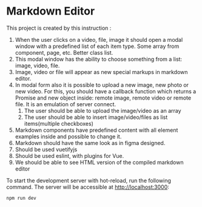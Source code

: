 # Markdown Editor

This project is created by this instruction :
1.	When the user clicks on a video, file, image it should open a modal window with a predefined list of each item type. Some array from component, page, etc. Better class list.
2.	This modal window has the ability to choose something from a list: image, video, file.
3.	Image, video or file will appear as new special markups in markdown editor.
4.	In modal form also it is possible to upload a new image, new photo or new video. For this, you should have a callback function which returns a Promise and new object inside: remote image, remote video or remote file. It is an emulation of server connect. 
    1.	The user should be able to upload the image/video as an array
    2.	The user should be able to insert image/video/files as list items(multiple checkboxes)
5.	Markdown components have predefined content with all element examples inside and possible to change it.
6.	Markdown should have the same look as in figma designed.
7.	Should be used vuetifyjs
8.	Should be used eslint, with plugins for Vue.
9.	We should be able to see HTML version of the compiled markdown editor



To start the development server with hot-reload, run the following command. The server will be accessible at [http://localhost:3000](http://localhost:3000):

```bash
npm run dev
```


